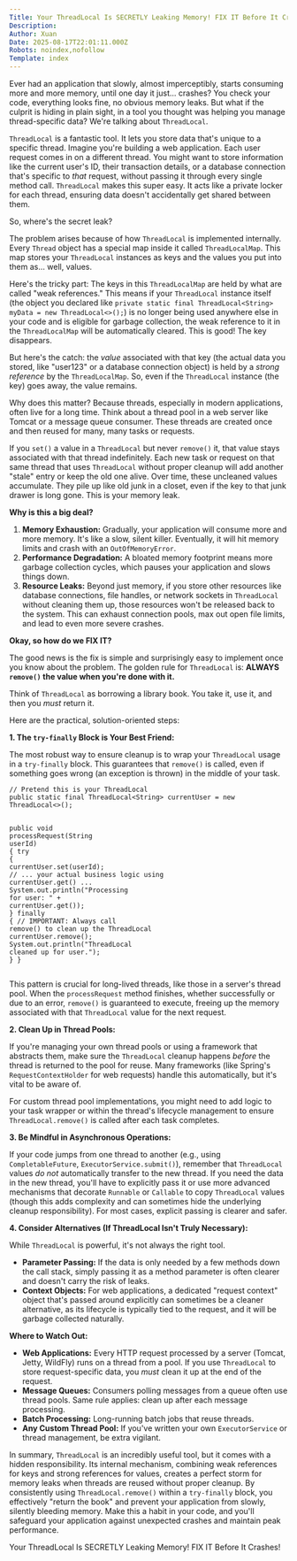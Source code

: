 ```yaml
---
Title: Your ThreadLocal Is SECRETLY Leaking Memory! FIX IT Before It Crashes!
Description: 
Author: Xuan
Date: 2025-08-17T22:01:11.000Z
Robots: noindex,nofollow
Template: index
---
```

<p>Ever had an application that slowly, almost imperceptibly, starts consuming more and more memory, until one day it just... crashes? You check your code, everything looks fine, no obvious memory leaks. But what if the culprit is hiding in plain sight, in a tool you thought was helping you manage thread-specific data? We're talking about <code>ThreadLocal</code>.</p>

<p><code>ThreadLocal</code> is a fantastic tool. It lets you store data that's unique to a specific thread. Imagine you're building a web application. Each user request comes in on a different thread. You might want to store information like the current user's ID, their transaction details, or a database connection that's specific to <em>that</em> request, without passing it through every single method call. <code>ThreadLocal</code> makes this super easy. It acts like a private locker for each thread, ensuring data doesn't accidentally get shared between them.</p>

<p>So, where's the secret leak?</p>

<p>The problem arises because of how <code>ThreadLocal</code> is implemented internally. Every <code>Thread</code> object has a special map inside it called <code>ThreadLocalMap</code>. This map stores your <code>ThreadLocal</code> instances as keys and the values you put into them as... well, values.</p>

<p>Here's the tricky part: The keys in this <code>ThreadLocalMap</code> are held by what are called "weak references." This means if your <code>ThreadLocal</code> instance itself (the object you declared like <code>private static final ThreadLocal&lt;String&gt; myData = new ThreadLocal&lt;&gt;();</code>) is no longer being used anywhere else in your code and is eligible for garbage collection, the weak reference to it in the <code>ThreadLocalMap</code> will be automatically cleared. This is good! The key disappears.</p>

<p>But here's the catch: the <em>value</em> associated with that key (the actual data you stored, like "user123" or a database connection object) is held by a <em>strong reference</em> by the <code>ThreadLocalMap</code>. So, even if the <code>ThreadLocal</code> instance (the key) goes away, the value remains.</p>

<p>Why does this matter? Because threads, especially in modern applications, often live for a long time. Think about a thread pool in a web server like Tomcat or a message queue consumer. These threads are created once and then reused for many, many tasks or requests.</p>

<p>If you <code>set()</code> a value in a <code>ThreadLocal</code> but never <code>remove()</code> it, that value stays associated with that thread indefinitely. Each new task or request on that same thread that uses <code>ThreadLocal</code> without proper cleanup will add another "stale" entry or keep the old one alive. Over time, these uncleaned values accumulate. They pile up like old junk in a closet, even if the key to that junk drawer is long gone. This is your memory leak.</p>

<p><strong>Why is this a big deal?</strong></p>

<ol>
<li> <strong>Memory Exhaustion:</strong> Gradually, your application will consume more and more memory. It's like a slow, silent killer. Eventually, it will hit memory limits and crash with an <code>OutOfMemoryError</code>.</li>
<li> <strong>Performance Degradation:</strong> A bloated memory footprint means more garbage collection cycles, which pauses your application and slows things down.</li>
<li> <strong>Resource Leaks:</strong> Beyond just memory, if you store other resources like database connections, file handles, or network sockets in <code>ThreadLocal</code> without cleaning them up, those resources won't be released back to the system. This can exhaust connection pools, max out open file limits, and lead to even more severe crashes.</li>
</ol>

<p><strong>Okay, so how do we FIX IT?</strong></p>

<p>The good news is the fix is simple and surprisingly easy to implement once you know about the problem. The golden rule for <code>ThreadLocal</code> is: <strong>ALWAYS <code>remove()</code> the value when you're done with it.</strong></p>

<p>Think of <code>ThreadLocal</code> as borrowing a library book. You take it, use it, and then you <em>must</em> return it.</p>

<p>Here are the practical, solution-oriented steps:</p>

<p><strong>1. The <code>try-finally</code> Block is Your Best Friend:</strong></p>

<p>The most robust way to ensure cleanup is to wrap your <code>ThreadLocal</code> usage in a <code>try-finally</code> block. This guarantees that <code>remove()</code> is called, even if something goes wrong (an exception is thrown) in the middle of your task.<br>
</p>

<div class="highlight js-code-highlight">
<pre class="highlight java"><code><span class="c1">// Pretend this is your ThreadLocal</span>
<span class="kd">public</span> <span class="kd">static</span> <span class="kd">final</span> <span class="nc">ThreadLocal</span><span class="o">&lt;</span><span class="nc">String</span><span class="o">&gt;</span> <span class="n">currentUser</span> <span class="o">=</span> <span class="k">new</span> <span class="nc">ThreadLocal</span><span class="o">&lt;&gt;();</span>

<span class="kd">public</span> <span class="kt">void</span> <span class="nf">processRequest</span><span class="o">(</span><span class="nc">String</span> <span class="n">userId</span><span class="o">)</span> <span class="o">{</span>
    <span class="k">try</span> <span class="o">{</span>
        <span class="n">currentUser</span><span class="o">.</span><span class="na">set</span><span class="o">(</span><span class="n">userId</span><span class="o">);</span>
        <span class="c1">// ... your actual business logic using currentUser.get() ...</span>
        <span class="nc">System</span><span class="o">.</span><span class="na">out</span><span class="o">.</span><span class="na">println</span><span class="o">(</span><span class="s">"Processing for user: "</span> <span class="o">+</span> <span class="n">currentUser</span><span class="o">.</span><span class="na">get</span><span class="o">());</span>
    <span class="o">}</span> <span class="k">finally</span> <span class="o">{</span>
        <span class="c1">// IMPORTANT: Always call remove() to clean up the ThreadLocal</span>
        <span class="n">currentUser</span><span class="o">.</span><span class="na">remove</span><span class="o">();</span>
        <span class="nc">System</span><span class="o">.</span><span class="na">out</span><span class="o">.</span><span class="na">println</span><span class="o">(</span><span class="s">"ThreadLocal cleaned up for user."</span><span class="o">);</span>
    <span class="o">}</span>
<span class="o">}</span>
</code></pre>

</div>



<p>This pattern is crucial for long-lived threads, like those in a server's thread pool. When the <code>processRequest</code> method finishes, whether successfully or due to an error, <code>remove()</code> is guaranteed to execute, freeing up the memory associated with that <code>ThreadLocal</code> value for the next request.</p>

<p><strong>2. Clean Up in Thread Pools:</strong></p>

<p>If you're managing your own thread pools or using a framework that abstracts them, make sure the <code>ThreadLocal</code> cleanup happens <em>before</em> the thread is returned to the pool for reuse. Many frameworks (like Spring's <code>RequestContextHolder</code> for web requests) handle this automatically, but it's vital to be aware of.</p>

<p>For custom thread pool implementations, you might need to add logic to your task wrapper or within the thread's lifecycle management to ensure <code>ThreadLocal.remove()</code> is called after each task completes.</p>

<p><strong>3. Be Mindful in Asynchronous Operations:</strong></p>

<p>If your code jumps from one thread to another (e.g., using <code>CompletableFuture</code>, <code>ExecutorService.submit()</code>), remember that <code>ThreadLocal</code> values <em>do not</em> automatically transfer to the new thread. If you need the data in the new thread, you'll have to explicitly pass it or use more advanced mechanisms that decorate <code>Runnable</code> or <code>Callable</code> to copy <code>ThreadLocal</code> values (though this adds complexity and can sometimes hide the underlying cleanup responsibility). For most cases, explicit passing is clearer and safer.</p>

<p><strong>4. Consider Alternatives (If ThreadLocal Isn't Truly Necessary):</strong></p>

<p>While <code>ThreadLocal</code> is powerful, it's not always the right tool.</p>

<ul>
<li>  <strong>Parameter Passing:</strong> If the data is only needed by a few methods down the call stack, simply passing it as a method parameter is often clearer and doesn't carry the risk of leaks.</li>
<li>  <strong>Context Objects:</strong> For web applications, a dedicated "request context" object that's passed around explicitly can sometimes be a cleaner alternative, as its lifecycle is typically tied to the request, and it will be garbage collected naturally.</li>
</ul>

<p><strong>Where to Watch Out:</strong></p>

<ul>
<li>  <strong>Web Applications:</strong> Every HTTP request processed by a server (Tomcat, Jetty, WildFly) runs on a thread from a pool. If you use <code>ThreadLocal</code> to store request-specific data, you <em>must</em> clean it up at the end of the request.</li>
<li>  <strong>Message Queues:</strong> Consumers polling messages from a queue often use thread pools. Same rule applies: clean up after each message processing.</li>
<li>  <strong>Batch Processing:</strong> Long-running batch jobs that reuse threads.</li>
<li>  <strong>Any Custom Thread Pool:</strong> If you've written your own <code>ExecutorService</code> or thread management, be extra vigilant.</li>
</ul>

<p>In summary, <code>ThreadLocal</code> is an incredibly useful tool, but it comes with a hidden responsibility. Its internal mechanism, combining weak references for keys and strong references for values, creates a perfect storm for memory leaks when threads are reused without proper cleanup. By consistently using <code>ThreadLocal.remove()</code> within a <code>try-finally</code> block, you effectively "return the book" and prevent your application from slowly, silently bleeding memory. Make this a habit in your code, and you'll safeguard your application against unexpected crashes and maintain peak performance.</p>




<p>Your ThreadLocal Is SECRETLY Leaking Memory! FIX IT Before It Crashes!</p>

